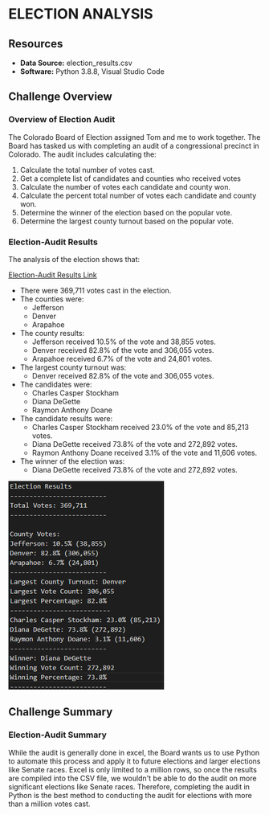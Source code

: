 # ELECTION ANALYSIS
## Resources

- **Data Source:** election_results.csv
- **Software:** Python 3.8.8, Visual Studio Code

## Challenge Overview

### Overview of Election Audit

The Colorado Board of Election assigned Tom and me to work together. The Board has tasked us with completing an audit of a congressional precinct in Colorado.  The audit includes calculating the:

1) Calculate the total number of votes cast.
2) Get a complete list of candidates and counties who received votes
3) Calculate the number of votes each candidate and county won.
4) Calculate the percent total number of votes each candidate and county won.
5) Determine the winner of the election based on the popular vote.
6) Determine the largest county turnout based on the popular vote. 

### Election-Audit Results 

The analysis of the election shows that:

[Election-Audit Results Link](analysis/election_analysis.txt)

- There were 369,711 votes cast in the election.
- The counties were:
  - Jefferson
  - Denver
  - Arapahoe
- The county results:
  - Jefferson received 10.5% of the vote and 38,855 votes.
  - Denver received 82.8% of the vote and 306,055 votes.
  - Arapahoe received 6.7% of the vote and 24,801 votes.
- The largest county turnout was:
  - Denver received 82.8% of the vote and 306,055 votes.
- The candidates were:
  - Charles Casper Stockham
  - Diana DeGette
  - Raymon Anthony Doane 
- The candidate results were:
  - Charles Casper Stockham received 23.0% of the vote and 85,213 votes.
  - Diana DeGette received 73.8% of the vote and 272,892 votes.
  - Raymon Anthony Doane received 3.1% of the vote and 11,606 votes.
- The winner of the election was:
  - Diana DeGette received 73.8% of the vote and 272,892 votes.

![Results Summary](Resources/Results_from_python.PNG)

## Challenge Summary

### Election-Audit Summary

While the audit is generally done in excel, the Board wants us to use Python to automate this process and apply it to future elections and larger elections like Senate races. Excel is only limited to a million rows, so once the results are compiled into the CSV file, we wouldn't be able to do the audit on more significant elections like Senate races. Therefore, completing the audit in Python is the best method to conducting the audit for elections with more than a million votes cast.



